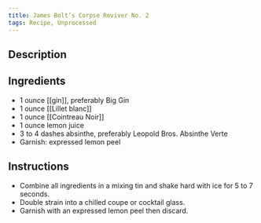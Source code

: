 ```yaml
---
title: James Bolt’s Corpse Reviver No. 2
tags: Recipe, Unprocessed
---
```

## Description

## Ingredients
- 1 ounce [[gin]], preferably Big Gin
- 1 ounce [[Lillet blanc]] 
- 1 ounce [[Cointreau Noir]]
- 1 ounce lemon juice
- 3 to 4 dashes absinthe, preferably Leopold Bros. Absinthe Verte
- Garnish: expressed lemon peel
## Instructions
- Combine all ingredients in a mixing tin and shake hard with ice for 5 to 7 seconds.
- Double strain into a chilled coupe or cocktail glass.
- Garnish with an expressed lemon peel then discard.

